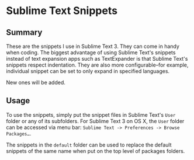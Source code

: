# Sublime Text Snippets

## Summary

These are the snippets I use in Sublime Text 3. They can come in handy when coding. The biggest advantage of using Sublime Text's snippets instead of text expansion apps such as TextExpander is that Sublime Text's snippets respect indentation. They are also more configurable–for example, individual snippet can be set to only expand in specified languages.

New ones will be added.

## Usage

To use the snippets, simply put the snippet files in Sublime Text's `User` folder or any of its subfolders. For Sublime Text 3 on OS X, the `User` folder can be accessed via menu bar: `Sublime Text -> Preferences -> Browse Packages…`.

The snippets in the `default` folder can be used to replace the default snippets of the same name when put on the top level of packages folders.
